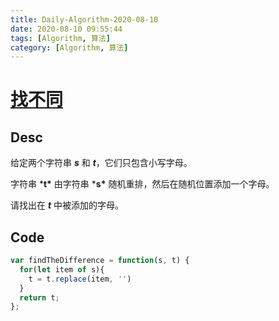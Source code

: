 ```yaml
---
title: Daily-Algorithm-2020-08-10
date: 2020-08-10 09:55:44
tags: [Algorithm, 算法]
category: [Algorithm, 算法]
---
```


# [找不同](https://leetcode-cn.com/problems/find-the-difference/)

## Desc

给定两个字符串 ***s*** 和 ***t***，它们只包含小写字母。

字符串 ***t\*** 由字符串 ***s\*** 随机重排，然后在随机位置添加一个字母。

请找出在 ***t*** 中被添加的字母。



## Code

```js
var findTheDifference = function(s, t) {
  for(let item of s){
    t = t.replace(item, '')
  }
  return t;
};
```

